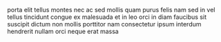 porta elit tellus montes nec ac sed mollis quam purus felis nam sed in vel
tellus tincidunt congue ex malesuada et in leo orci in diam faucibus sit
suscipit dictum non mollis porttitor nam consectetur ipsum interdum hendrerit
nullam orci neque erat massa